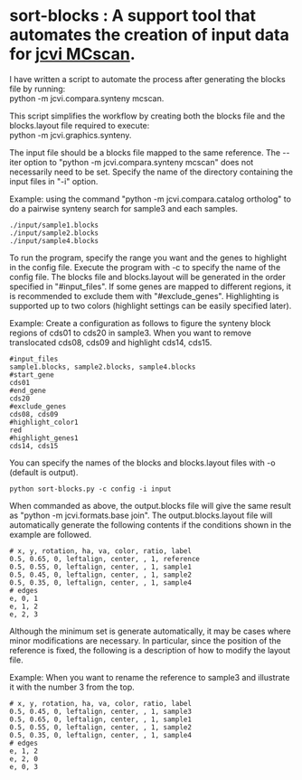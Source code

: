 # sort-blocks : A support tool that automates the creation of input data for [jcvi MCscan][jcvi].

I have written a script to automate the process after generating the blocks file by running:  
python -m jcvi.compara.synteny mcscan.

This script simplifies the workflow by creating both the blocks file and the blocks.layout file required to execute:  
python -m jcvi.graphics.synteny.


The input file should be a blocks file mapped to the same reference. The --iter option to "python -m jcvi.compara.synteny mcscan" does not necessarily need to be set. Specify the name of the directory containing the input files in "-i" option.

Example: using the command "python -m jcvi.compara.catalog ortholog" to do a pairwise synteny search for sample3 and each samples.
```
./input/sample1.blocks
./input/sample2.blocks
./input/sample4.blocks
```

To run the program, specify the range you want and the genes to highlight in the config file. Execute the program with -c to specify the name of the config file. The blocks file and blocks.layout will be generated in the order specified in "#input_files". If some genes are mapped to different regions, it is recommended to exclude them with "#exclude_genes". Highlighting is supported up to two colors (highlight settings can be easily specified later).

Example: Create a configuration as follows to figure the synteny block regions of cds01 to cds20 in sample3. When you want to remove translocated cds08, cds09 and highlight cds14, cds15.
```
#input_files
sample1.blocks, sample2.blocks, sample4.blocks
#start_gene
cds01
#end_gene
cds20
#exclude_genes
cds08, cds09
#highlight_color1
red
#highlight_genes1
cds14, cds15
```

You can specify the names of the blocks and blocks.layout files with -o (default is output).
```
python sort-blocks.py -c config -i input 
```
When commanded as above, the output.blocks file will give the same result as "python -m jcvi.formats.base join". The output.blocks.layout file will automatically generate the following contents if the conditions shown in the example are followed.
```
# x, y, rotation, ha, va, color, ratio, label
0.5, 0.65, 0, leftalign, center, , 1, reference
0.5, 0.55, 0, leftalign, center, , 1, sample1
0.5, 0.45, 0, leftalign, center, , 1, sample2
0.5, 0.35, 0, leftalign, center, , 1, sample4
# edges
e, 0, 1
e, 1, 2
e, 2, 3
```
Although the minimum set is generate automatically, it may be cases where minor modifications are necessary. In particular, since the position of the reference is fixed, the following is a description of how to modify the layout file.

Example: When you want to rename the reference to sample3 and illustrate it with the number 3 from the top.
```
# x, y, rotation, ha, va, color, ratio, label
0.5, 0.45, 0, leftalign, center, , 1, sample3
0.5, 0.65, 0, leftalign, center, , 1, sample1
0.5, 0.55, 0, leftalign, center, , 1, sample2
0.5, 0.35, 0, leftalign, center, , 1, sample4
# edges
e, 1, 2
e, 2, 0
e, 0, 3
```


[jcvi]:https://github.com/tanghaibao/jcvi/wiki/Mcscan-(python-version)
